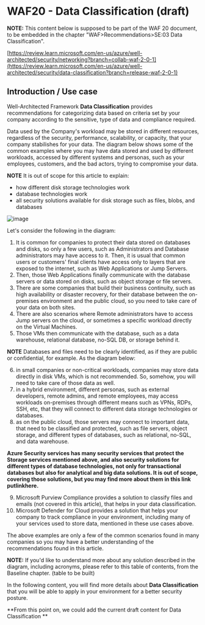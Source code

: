 # WAF20 - Data Classification (draft)

**NOTE:** 
This content below is supposed to be part of the WAF 20 document, to be embedded in the chapter "WAF>Recommendations>SE:03 Data Classification".

[https://review.learn.microsoft.com/en-us/azure/well-architected/security/networking?branch=collab-waf-2-0-1](https://review.learn.microsoft.com/en-us/azure/well-architected/security/data-classification?branch=release-waf-2-0-1)

## Introduction / Use case

Well-Architected Framework **Data Classification** provides recommendations for categorizing data based on criteria set by your company according to the sensitive, type of data and compliance required.

Data used by the Company's workload may be stored in different resources, regardless of the security, performance, scalability, or capacity, that your company stabilishes for your data.
The diagram below shows some of the common examples where you may have data stored and used by different workloads, accessed by different systems and personas, such as your employees, customers, and the bad actors, trying to compromise your data.

**NOTE**
It is out of scope for this article to explain:
- how different disk storage technologies work
- database technologies work
- all security solutions available for disk storage such as files, blobs, and databases

![image](https://github.com/rudneir2/DataClassification/assets/97529152/c797239b-239b-41a9-8e80-95a2a54f03da)

Let's consider the following in the diagram:

1. It is common for companies to protect their data stored on databases and disks, so only a few users, such as Administrators and Database administrators may have access to it. Then, it is usual that common users or customers' final clients have access only to layers that are exposed to the internet, such as Web Applications or Jump Servers.
2. Then, those Web Applications finally communicate with the database servers or data stored on disks, such as object storage or file servers.
3. There are some companies that build their business continuity, such as high availability or disaster recovery, for their database between the on-premises environment and the public cloud, so you need to take care of your data on both sites.
4. There are also scenarios where Remote administrators have to access Jump servers on the cloud, or sometimes a specific workload directly on the Virtual Machines.
5. Those VMs then communicate with the database, such as a data warehouse, relational database, no-SQL DB, or storage behind it.

**NOTE**
Databases and files need to be clearly identified, as if they are public or confidential, for example. As the diagram below:



6. in small companies or non-critical workloads, companies may store data directly in disk VMs, which is not recommended. So, somehow, you will need to take care of those data as well.
7. in a hybrid environment, different personas, such as external developers, remote admins, and remote employees, may access workloads on-premises through different means such as VPNs, RDPs, SSH, etc, that they will connect to different data storage technologies or databases.
8. as on the public cloud, those servers may connect to important data, that need to be classified and protected, such as file servers, object storage, and different types of databases, such as relational, no-SQL, and data warehouse.

**Azure Security services has many security services that protect the Storage services mentioned above, and also security solutions for different types of database technologies, not only for transactional databases but also for analytical and big data solutions. It is out of scope, covering those solutions, but you may find more about them in this link **putlinkhere**.**

9. Microsoft Purview Compliance provides a solution to classify files and emails (not covered in this article), that helps in your data classification.
10. Microsoft Defender for Cloud provides a solution that helps your company to track compliance in your environment, including many of your services used to store data, mentioned in these use cases above.

The above examples are only a few of the common scenarios found in many companies so you may have a better understanding of the recommendations found in this article.

**NOTE:**
If you'd like to understand more about any solution described in the diagram, including acronyms, please refer to this table of contents, from the Baseline chapter.
(table to be built)

In the following content, you will find more details about **Data Classification** that you will be able to apply in your environment for a better security posture.

**From this point on, we could add the current draft content for Data Classification **
